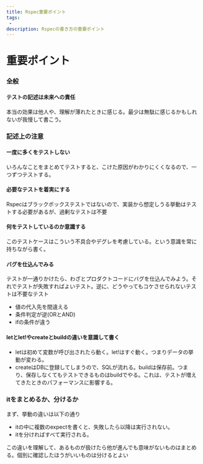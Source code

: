 ```yaml
---
title: Rspec重要ポイント
tags:
 -
description: Rspecの書き方の重要ポイント
---
```


# 重要ポイント
### 全般
#### テストの記述は未来への責任
本当の効果は他人や、理解が薄れたときに感じる。最少は無駄に感じるかもしれないが我慢して書こう。

### 記述上の注意
#### 一度に多くをテストしない
いろんなことをまとめてテストすると、こけた原因がわかりにくくなるので、一つずつテストする。

#### 必要なテストを着実にする
Rspecはブラックボックステストではないので、実装から想定しうる挙動はテストする必要があるが、過剰なテストは不要

#### 何をテストしているのか意識する
このテストケースはこういう不具合やデグレを考慮している。という意識を常に持ちながら書く。

#### バグを仕込んでみる
テストが一通りかけたら、わざとプロダクトコードにバグを仕込んでみよう。それでテストが失敗すればよいテスト。逆に、どうやってもコケさせられないテストは不要なテスト
 - 値の代入先を間違える
 - 条件判定が逆(ORとAND)
 - ifの条件が違う

#### letとlet!やcreateとbuildの違いを意識して書く
- letは初めて変数が呼び出されたら動く。let!はすぐ動く。つまりデータの挙動が変わる。
- createはDBに登録してしまうので、SQLが流れる。buildは保存前。つまり、保存しなくてもテストできるものはbuildでやる。これは、テストが増えてきたときのパフォーマンスに影響する。

### itをまとめるか、分けるか
まず、挙動の違いは以下の通り
 - itの中に複数のexpectを書くと、失敗したら以降は実行されない。
 - itを分ければすべて実行される。

この違いを理解して、あるものが扱けたら他が進んでも意味がないものはまとめる。個別に確認したほうがいいものは分けるとよい
